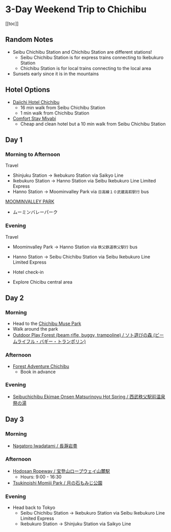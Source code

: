 # 3-Day Weekend Trip to Chichibu


[[toc]]


## Random Notes

* Seibu Chichibu Station and Chichibu Station are different stations!
  * Seibu Chichibu Station is for express trains connecting to Ikebukuro Station
  * Chichibu Station is for local trains connecting to the local area
* Sunsets early since it is in the mountains


## Hotel Options

* [Daiichi Hotel Chichibu](https://goo.gl/maps/2fKb4LiRj7h28NWL8)
  * 16 min walk from Seibu Chichibu Station
  * 1 min walk from Chichibu Station
* [Comfort Stay Miyabi](https://maps.app.goo.gl/nh5RGKWc4NwDLWiV7)
  * Cheap and clean hotel but a 10 min walk from Seibu Chichibu Station


## Day 1


### Morning to Afternoon

Travel
* Shinjuku Station → Ikebukuro Station via Saikyo Line
* Ikebukuro Station → Hanno Station via Seibu Ikebukuro Line Limited Express
* Hanno Station -> Moominvalley Park via `日高線１０武蔵高萩駅行` bus

[MOOMINVALLEY PARK](https://goo.gl/maps/g24BiH8kaPN2D6Jb8)
* ムーミンバレーパーク


### Evening

Travel
* Moominvalley Park → Hanno Station via `秩父鉄道秩父駅行` bus
* Hanno Station → Seibu Chichibu Station via Seibu Ikebukuro Line Limited Express

* Hotel check-in
* Explore Chicibu central area


## Day 2


### Morning

* Head to the [Chichibu Muse Park](https://goo.gl/maps/Er2kvzdBBEYm5LNF6)
* Walk around the park
* [Outdoor Play Forest (beam rifle, buggy, trampoline) / ソト遊びの森 (ビームライフル・バギー・トランポリン)](https://maps.app.goo.gl/1DuHYHXAv3hoCWbH8)


### Afternoon

* [Forest Adventure Chichibu](https://goo.gl/maps/gLu7bVYb8gmHmaih6)
  * Book in advance


### Evening

* [Seibuchichibu Ekimae Onsen Matsurinoyu Hot Spring / 西武秩父駅前温泉 祭の湯](https://maps.app.goo.gl/xrZsgAbGdonY9NRM7)


## Day 3


### Morning

* [Nagatoro Iwadatami / 長瀞岩畳](https://maps.app.goo.gl/e6fj6jMjdXD6VhNM9)


### Afternoon

* [Hodosan Ropeway / 宝登山ロープウェイ山麓駅](https://maps.app.goo.gl/qdsZ8zTRbTW7CAuQ7)
  * Hours: 9:00 - 16:30
* [Tsukinoishi Momiji Park / 月の石もみじ公園](https://goo.gl/maps/GDb3c8r2hh9zMQzNA)


### Evening

* Head back to Tokyo
  * Seibu Chichibu Station → Ikebukuro Station via Seibu Ikebukuro Line Limited Express
  * Ikebukuro Station → Shinjuku Station via Saikyo Line
